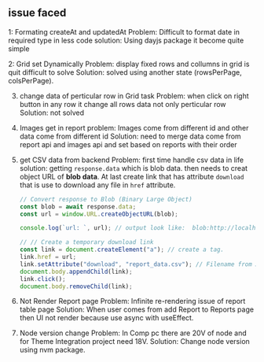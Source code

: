 ## issue faced

1: Formating createAt and updatedAt
Problem: Difficult to format date in required type in less code
solution: Using dayjs package it become quite simple

2: Grid set Dynamically
Problem: display fixed rows and collumns in grid is quit difficult to solve
Solution: solved using another state (rowsPerPage, colsPerPage).

3. change data of perticular row in Grid task
   Problem: when click on right button in any row it change all rows data not only perticular row
   Solution: not solved

4. Images get in report
   problem: Images come from different id and other data come from different id
   Solution: need to merge data come from report api and images api and set based on reports with their order

5. get CSV data from backend
   Problem: first time handle csv data in life
   solution: getting `response.data` which is blob data. then needs to creat object URL of **blob data**. At last create link that has attribute `download` that is use to download any file in `href` attribute.

   ```js
   // Convert response to Blob (Binary Large Object)
   const blob = await response.data;
   const url = window.URL.createObjectURL(blob);

   console.log(`url: `, url); // output look like:  blob:http://localhost:5173/1543a798-8b0e-4b4a-87bd-d027b33348a5

   // // Create a temporary download link
   const link = document.createElement("a"); // create a tag.
   link.href = url;
   link.setAttribute("download", "report_data.csv"); // Filename from API
   document.body.appendChild(link);
   link.click();
   document.body.removeChild(link);
   ```

6. Not Render Report page
   Problem: Infinite re-rendering issue of report table page
   Solution: When user comes from add Report to Reports page then UI not render because
   use async with useEffect.

7. Node version change
   Problem: In Comp pc there are 20V of node and for Theme Integration project need 18V.
   Solution: Change node version using nvm package.
